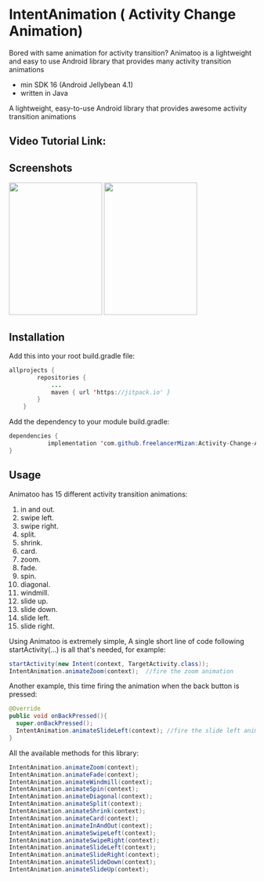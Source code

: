 # IntentAnimation ( Activity Change Animation)
Bored with same animation for activity transition? Animatoo is a lightweight and easy to use Android library that provides many activity transition animations
* min SDK 16 (Android Jellybean 4.1)
* written in Java

A lightweight, easy-to-use Android library that provides awesome activity transition animations

## Video Tutorial Link:


## Screenshots
<img src="https://github.com/mohammadatif/Animatoo/blob/master/Screen%20Shots/Card.gif" width="190" height="270" />
<img src="https://github.com/mohammadatif/Animatoo/blob/master/Screen%20Shots/Diagonal.gif" width="190" height="270" />

## Installation

Add this into your root build.gradle file:

```java
allprojects {
		repositories {
			...
			maven { url 'https://jitpack.io' }
		}
	}
```
Add the dependency to your module build.gradle:
```java
dependencies {
	       implementation 'com.github.freelancerMizan:Activity-Change-Animation:1.0.0'
}
```
## Usage
Animatoo has 15 different activity transition animations:

01. in and out.
02. swipe left.
03. swipe right.
04. split.
05. shrink.
06. card.
07. zoom.
08. fade.
09. spin.
10. diagonal.
11. windmill.
12. slide up.
13. slide down.
14. slide left.
15. slide right.

Using Animatoo is extremely simple, A single short line of code following startActivity(...) is all that's needed, for example:
```java
startActivity(new Intent(context, TargetActivity.class));
IntentAnimation.animateZoom(context);  //fire the zoom animation
```
Another example, this time firing the animation when the back button is pressed:
```java
@Override
public void onBackPressed(){
  super.onBackPressed();
  IntentAnimation.animateSlideLeft(context); //fire the slide left animation
}
```
All the available methods for this library:
```java
IntentAnimation.animateZoom(context);
IntentAnimation.animateFade(context);
IntentAnimation.animateWindmill(context);
IntentAnimation.animateSpin(context);
IntentAnimation.animateDiagonal(context);
IntentAnimation.animateSplit(context);
IntentAnimation.animateShrink(context);
IntentAnimation.animateCard(context);
IntentAnimation.animateInAndOut(context);
IntentAnimation.animateSwipeLeft(context);
IntentAnimation.animateSwipeRight(context);
IntentAnimation.animateSlideLeft(context);
IntentAnimation.animateSlideRight(context);
IntentAnimation.animateSlideDown(context);
IntentAnimation.animateSlideUp(context);

```

